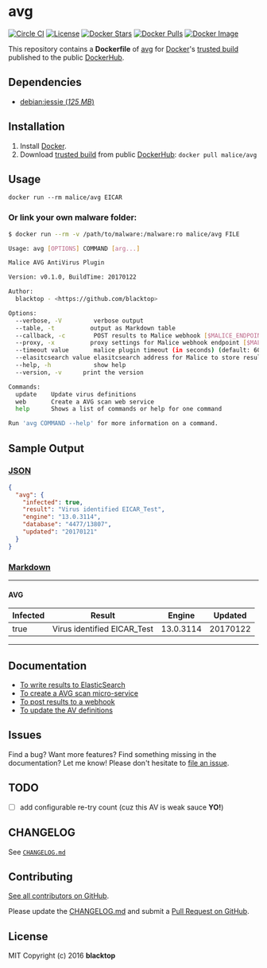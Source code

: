 # avg

[![Circle CI](https://circleci.com/gh/malice-plugins/avg.png?style=shield)](https://circleci.com/gh/malice-plugins/avg) [![License](http://img.shields.io/:license-mit-blue.svg)](http://doge.mit-license.org) [![Docker Stars](https://img.shields.io/docker/stars/malice/avg.svg)](https://hub.docker.com/r/malice/avg/) [![Docker Pulls](https://img.shields.io/docker/pulls/malice/avg.svg)](https://hub.docker.com/r/malice/avg/) [![Docker Image](https://img.shields.io/badge/docker%20image-687MB-blue.svg)](https://hub.docker.com/r/malice/avg/)

This repository contains a **Dockerfile** of [avg](http://www.avg.net/lang/en/) for [Docker](https://www.docker.io/)'s [trusted build](https://index.docker.io/u/malice/avg/) published to the public [DockerHub](https://index.docker.io/).

## Dependencies

- [debian:jessie (_125 MB_\)](https://index.docker.io/_/debian/)

## Installation

1.  Install [Docker](https://www.docker.io/).
2.  Download [trusted build](https://hub.docker.com/r/malice/avg/) from public [DockerHub](https://hub.docker.com): `docker pull malice/avg`

## Usage

```
docker run --rm malice/avg EICAR
```

### Or link your own malware folder:

```bash
$ docker run --rm -v /path/to/malware:/malware:ro malice/avg FILE

Usage: avg [OPTIONS] COMMAND [arg...]

Malice AVG AntiVirus Plugin

Version: v0.1.0, BuildTime: 20170122

Author:
  blacktop - <https://github.com/blacktop>

Options:
  --verbose, -V         verbose output
  --table, -t	       output as Markdown table
  --callback, -c	    POST results to Malice webhook [$MALICE_ENDPOINT]
  --proxy, -x	       proxy settings for Malice webhook endpoint [$MALICE_PROXY]
  --timeout value       malice plugin timeout (in seconds) (default: 60) [$MALICE_TIMEOUT]
  --elasitcsearch value elasitcsearch address for Malice to store results [$MALICE_ELASTICSEARCH]
  --help, -h	        show help
  --version, -v	     print the version

Commands:
  update	Update virus definitions
  web       Create a AVG scan web service
  help		Shows a list of commands or help for one command

Run 'avg COMMAND --help' for more information on a command.
```

## Sample Output

### [JSON](https://github.com/malice-plugins/avg/blob/master/docs/results.json)

```json
{
  "avg": {
    "infected": true,
    "result": "Virus identified EICAR_Test",
    "engine": "13.0.3114",
    "database": "4477/13807",
    "updated": "20170121"
  }
}
```

### [Markdown](https://github.com/malice-plugins/avg/blob/master/docs/SAMPLE.md)

---

#### AVG

| Infected | Result                      | Engine    | Updated  |
| -------- | --------------------------- | --------- | -------- |
| true     | Virus identified EICAR_Test | 13.0.3114 | 20170122 |

---

## Documentation

- [To write results to ElasticSearch](https://github.com/malice-plugins/avg/blob/master/docs/elasticsearch.md)
- [To create a AVG scan micro-service](https://github.com/malice-plugins/avg/blob/master/docs/web.md)
- [To post results to a webhook](https://github.com/malice-plugins/avg/blob/master/docs/callback.md)
- [To update the AV definitions](https://github.com/malice-plugins/avg/blob/master/docs/update.md)

## Issues

Find a bug? Want more features? Find something missing in the documentation? Let me know! Please don't hesitate to [file an issue](https://github.com/malice-plugins/avg/issues/new).

## TODO

- [ ] add configurable re-try count (cuz this AV is weak sauce **YO!**)

## CHANGELOG

See [`CHANGELOG.md`](https://github.com/malice-plugins/avg/blob/master/CHANGELOG.md)

## Contributing

[See all contributors on GitHub](https://github.com/malice-plugins/avg/graphs/contributors).

Please update the [CHANGELOG.md](https://github.com/malice-plugins/avg/blob/master/CHANGELOG.md) and submit a [Pull Request on GitHub](https://help.github.com/articles/using-pull-requests/).

## License

MIT Copyright (c) 2016 **blacktop**
